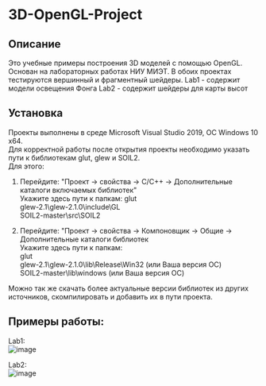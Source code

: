 # 3D-OpenGL-Project

## Описание
Это учебные примеры построения 3D моделей с помощью OpenGL. Основан на лабораторных работах НИУ МИЭТ.
В обоих проектах тестируются вершинный и фрагментный шейдеры.
Lab1 - содержит модели освещения Фонга
Lab2 - содержит шейдеры для карты высот

## Установка
Проекты выполнены в среде Microsoft Visual Studio 2019, ОС Windows 10 х64.  
Для корректной работы после открытия проекты необходимо указать пути к библиотекам glut, glew и SOIL2.  
Для этого:  
1) Перейдите: "Проект -> свойства -> С/С++ -> Дополнительные каталоги включаемых библиотек"  
Укажите здесь пути к папкам:
glut  
glew-2.1\glew-2.1.0\include\GL  
SOIL2-master\src\SOIL2  

2) Перейдите: "Проект -> свойства -> Компоновщик -> Общие -> Дополнительные каталоги библиотек  
Укажите здесь пути к папкам:   
glut  
glew-2.1\glew-2.1.0\lib\Release\Win32  (или Ваша версия ОС)  
SOIL2-master\lib\windows (или Ваша версия ОС)  
  
Можно так же скачать более актуальные версии библиотек из других источников, скомпилировать и добавить их в пути проекта.  
  
## Примеры работы:  
Lab1:  
![image](https://user-images.githubusercontent.com/47564437/109459198-676bab00-7a6f-11eb-97a4-c5a93c4c8e53.png)

Lab2:  
![image](https://user-images.githubusercontent.com/47564437/109459391-bdd8e980-7a6f-11eb-8107-0b61f9708e4a.png)
